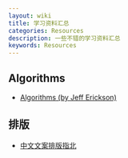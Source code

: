 ```yaml
---
layout: wiki
title: 学习资料汇总
categories: Resources
description: 一些不错的学习资料汇总
keywords: Resources
---
```


## Algorithms

* [Algorithms (by Jeff Erickson)](http://jeffe.cs.illinois.edu/teaching/algorithms/)



## 排版

* [中文文案排版指北](https://github.com/mzlogin/chinese-copywriting-guidelines)
